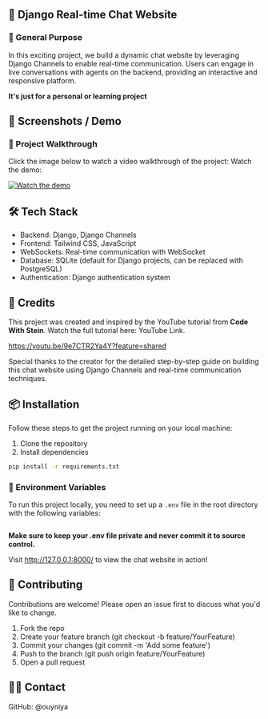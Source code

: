 ## 🌲 Django Real-time Chat Website

### 💼  General Purpose

In this exciting project, we build a dynamic chat website by leveraging Django Channels to enable real-time communication. Users can engage in live conversations with agents on the backend, providing an interactive and responsive platform.

**It's just for a personal or learning project**


## 📸 Screenshots / Demo

### 🎥 Project Walkthrough

Click the image below to watch a video walkthrough of the project:
Watch the demo: 

[![Watch the demo]()]()


## 🛠️ Tech Stack

- Backend: Django, Django Channels
- Frontend: Tailwind CSS, JavaScript
- WebSockets: Real-time communication with WebSocket
- Database: SQLite (default for Django projects, can be replaced with PostgreSQL)
- Authentication: Django authentication system


## 🙏 Credits

This project was created and inspired by the YouTube tutorial from **Code With Stein**.
Watch the full tutorial here: YouTube Link. 

https://youtu.be/9e7CTR2Ya4Y?feature=shared

Special thanks to the creator for the detailed step-by-step guide on building this chat website using Django Channels and real-time communication techniques.



## 📦 Installation

Follow these steps to get the project running on your local machine:

1. Clone the repository
2. Install dependencies

```bash
pip install -r requirements.txt
```


### 🔐 Environment Variables

To run this project locally, you need to set up a `.env` file in the root directory with the following variables:

```env

```

**Make sure to keep your .env file private and never commit it to source control.**

Visit http://127.0.0.1:8000/ to view the chat website in action!



## 🤝 Contributing
Contributions are welcome! Please open an issue first to discuss what you'd like to change.

1. Fork the repo
2. Create your feature branch (git checkout -b feature/YourFeature)
3. Commit your changes (git commit -m 'Add some feature')
4. Push to the branch (git push origin feature/YourFeature)
5. Open a pull request


## 🙋‍♂️ Contact
GitHub: @ouyniya
